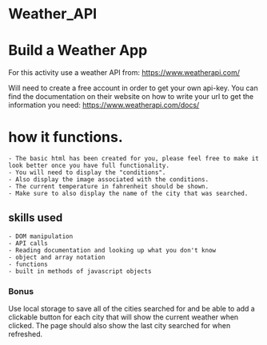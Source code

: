 # Weather_API
# Build a Weather App

For this activity use a weather API from: https://www.weatherapi.com/ 

Will need to create a free account in order to get your own api-key. You can find the documentation on their website on how to write your url to get the information you need: https://www.weatherapi.com/docs/

#  how it functions. 
    - The basic html has been created for you, please feel free to make it look better once you have full functionality.
    - You will need to display the "conditions".
    - Also display the image associated with the conditions.
    - The current temperature in fahrenheit should be shown.
    - Make sure to also display the name of the city that was searched.

## skills used
    - DOM manipulation
    - API calls
    - Reading documentation and looking up what you don't know
    - object and array notation
    - functions
    - built in methods of javascript objects


### Bonus

Use local storage to save all of the cities searched for and be able to add a clickable button for each city that will show the current weather when clicked. The page should also show the last city searched for when refreshed.
